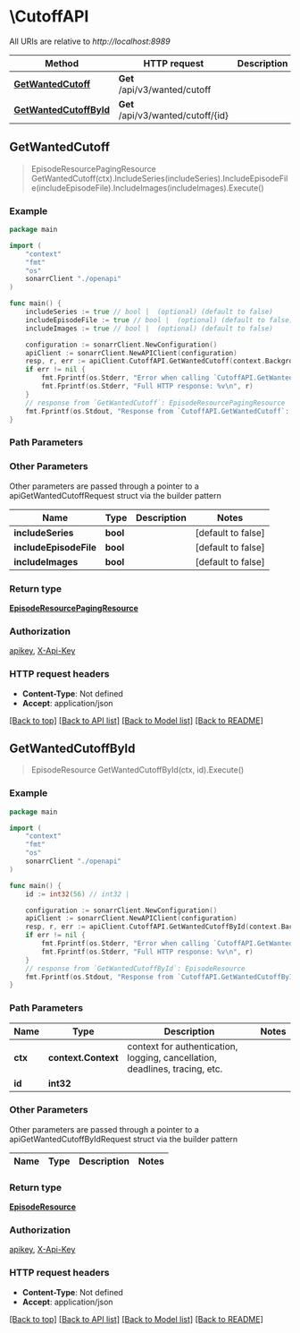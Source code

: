 # \CutoffAPI

All URIs are relative to *http://localhost:8989*

Method | HTTP request | Description
------------- | ------------- | -------------
[**GetWantedCutoff**](CutoffAPI.md#GetWantedCutoff) | **Get** /api/v3/wanted/cutoff | 
[**GetWantedCutoffById**](CutoffAPI.md#GetWantedCutoffById) | **Get** /api/v3/wanted/cutoff/{id} | 



## GetWantedCutoff

> EpisodeResourcePagingResource GetWantedCutoff(ctx).IncludeSeries(includeSeries).IncludeEpisodeFile(includeEpisodeFile).IncludeImages(includeImages).Execute()



### Example

```go
package main

import (
    "context"
    "fmt"
    "os"
    sonarrClient "./openapi"
)

func main() {
    includeSeries := true // bool |  (optional) (default to false)
    includeEpisodeFile := true // bool |  (optional) (default to false)
    includeImages := true // bool |  (optional) (default to false)

    configuration := sonarrClient.NewConfiguration()
    apiClient := sonarrClient.NewAPIClient(configuration)
    resp, r, err := apiClient.CutoffAPI.GetWantedCutoff(context.Background()).IncludeSeries(includeSeries).IncludeEpisodeFile(includeEpisodeFile).IncludeImages(includeImages).Execute()
    if err != nil {
        fmt.Fprintf(os.Stderr, "Error when calling `CutoffAPI.GetWantedCutoff``: %v\n", err)
        fmt.Fprintf(os.Stderr, "Full HTTP response: %v\n", r)
    }
    // response from `GetWantedCutoff`: EpisodeResourcePagingResource
    fmt.Fprintf(os.Stdout, "Response from `CutoffAPI.GetWantedCutoff`: %v\n", resp)
}
```

### Path Parameters



### Other Parameters

Other parameters are passed through a pointer to a apiGetWantedCutoffRequest struct via the builder pattern


Name | Type | Description  | Notes
------------- | ------------- | ------------- | -------------
 **includeSeries** | **bool** |  | [default to false]
 **includeEpisodeFile** | **bool** |  | [default to false]
 **includeImages** | **bool** |  | [default to false]

### Return type

[**EpisodeResourcePagingResource**](EpisodeResourcePagingResource.md)

### Authorization

[apikey](../README.md#apikey), [X-Api-Key](../README.md#X-Api-Key)

### HTTP request headers

- **Content-Type**: Not defined
- **Accept**: application/json

[[Back to top]](#) [[Back to API list]](../README.md#documentation-for-api-endpoints)
[[Back to Model list]](../README.md#documentation-for-models)
[[Back to README]](../README.md)


## GetWantedCutoffById

> EpisodeResource GetWantedCutoffById(ctx, id).Execute()



### Example

```go
package main

import (
    "context"
    "fmt"
    "os"
    sonarrClient "./openapi"
)

func main() {
    id := int32(56) // int32 | 

    configuration := sonarrClient.NewConfiguration()
    apiClient := sonarrClient.NewAPIClient(configuration)
    resp, r, err := apiClient.CutoffAPI.GetWantedCutoffById(context.Background(), id).Execute()
    if err != nil {
        fmt.Fprintf(os.Stderr, "Error when calling `CutoffAPI.GetWantedCutoffById``: %v\n", err)
        fmt.Fprintf(os.Stderr, "Full HTTP response: %v\n", r)
    }
    // response from `GetWantedCutoffById`: EpisodeResource
    fmt.Fprintf(os.Stdout, "Response from `CutoffAPI.GetWantedCutoffById`: %v\n", resp)
}
```

### Path Parameters


Name | Type | Description  | Notes
------------- | ------------- | ------------- | -------------
**ctx** | **context.Context** | context for authentication, logging, cancellation, deadlines, tracing, etc.
**id** | **int32** |  | 

### Other Parameters

Other parameters are passed through a pointer to a apiGetWantedCutoffByIdRequest struct via the builder pattern


Name | Type | Description  | Notes
------------- | ------------- | ------------- | -------------


### Return type

[**EpisodeResource**](EpisodeResource.md)

### Authorization

[apikey](../README.md#apikey), [X-Api-Key](../README.md#X-Api-Key)

### HTTP request headers

- **Content-Type**: Not defined
- **Accept**: application/json

[[Back to top]](#) [[Back to API list]](../README.md#documentation-for-api-endpoints)
[[Back to Model list]](../README.md#documentation-for-models)
[[Back to README]](../README.md)

